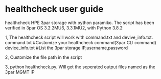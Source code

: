 # healthcheck user guide
healthcheck HPE 3par storage with python paramiko. The script has been verified in 3par OS 3.2.2MU6, 3.3.1MU2, with Python 3.8.2

1, The healthcheck script will work with command.txt and devive_info.txt.
command.txt               #Customize your healthcheck command(3par CLI command)
device_info.txt           #List the 3par storage IP,username,password

2, Customize the file path in the script

3, python healthcheck.py. Will get the seperated output files named as the 3par MGMT IP


